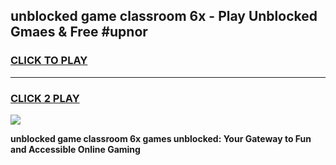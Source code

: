 
## unblocked game classroom 6x - Play Unblocked Gmaes & Free #upnor
<h3>
<a href="https://premium.freeplayer.one?title=unblocked_game_classroom_6x&ref=01M">CLICK TO PLAY</a></h3>
<hr>

<h3>
<a href="https://premium.freeplayer.one?title=unblocked_game_classroom_6x&ref=01M">CLICK 2 PLAY</a>
  
</h3>

<a href="https://premium.freeplayer.one?title=unblocked_game_classroom_6x&ref=01M"><img src="https://clearcache.store/games.png"></a>


**unblocked game classroom 6x games unblocked: Your Gateway to Fun and Accessible Online Gaming**
